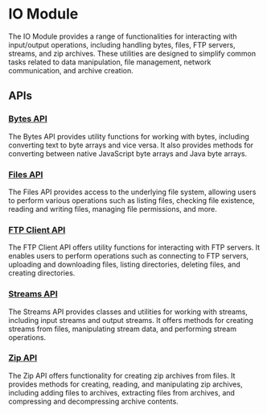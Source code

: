 # IO Module

The IO Module provides a range of functionalities for interacting with input/output operations, including handling bytes, files, FTP servers, streams, and zip archives. These utilities are designed to simplify common tasks related to data manipulation, file management, network communication, and archive creation.

## APIs

### [Bytes API](bytes.md)

The Bytes API provides utility functions for working with bytes, including converting text to byte arrays and vice versa. It also provides methods for converting between native JavaScript byte arrays and Java byte arrays.

### [Files API](files.md)

The Files API provides access to the underlying file system, allowing users to perform various operations such as listing files, checking file existence, reading and writing files, managing file permissions, and more.

### [FTP Client API](ftp.md)

The FTP Client API offers utility functions for interacting with FTP servers. It enables users to perform operations such as connecting to FTP servers, uploading and downloading files, listing directories, deleting files, and creating directories.

### [Streams API](streams.md)

The Streams API provides classes and utilities for working with streams, including input streams and output streams. It offers methods for creating streams from files, manipulating stream data, and performing stream operations.

### [Zip API](zip.md)

The Zip API offers functionality for creating zip archives from files. It provides methods for creating, reading, and manipulating zip archives, including adding files to archives, extracting files from archives, and compressing and decompressing archive contents.
